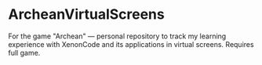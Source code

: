 # ArcheanVirtualScreens
For the game "Archean" — personal repository to track my learning experience with XenonCode and its applications in virtual screens.
Requires full game.
